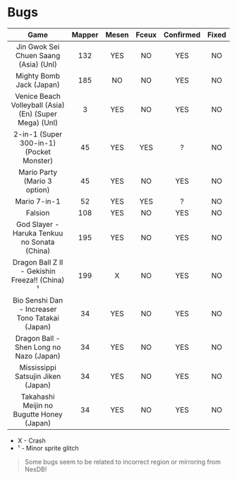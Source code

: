 # Bugs

| Game | Mapper | Mesen | Fceux | Confirmed | Fixed |
|:----:|:------:|:-----:|:-----:|:---------:|:-----:|
|Jin Gwok Sei Chuen Saang (Asia) (Unl)|132|YES|NO|YES|NO|
|Mighty Bomb Jack (Japan)|185|NO|NO|YES|NO|
|Venice Beach Volleyball (Asia) (En) (Super Mega) (Unl)|3|YES|NO|YES|NO|
|2-in-1 (Super 300-in-1) (Pocket Monster)|45|YES|YES|?|NO|
|Mario Party (Mario 3 option)|45|YES|NO|YES|NO|
|Mario 7-in-1|52|YES|YES|?|NO|
|Falsion|108|YES|NO|YES|NO|
|God Slayer - Haruka Tenkuu no Sonata (China)|195|YES|NO|YES|NO|
|Dragon Ball Z II - Gekishin Freeza!! (China) ¹|199|X|NO|YES|NO|
|Bio Senshi Dan - Increaser Tono Tatakai (Japan)|34|YES|NO|YES|NO|
|Dragon Ball - Shen Long no Nazo (Japan)|34|YES|NO|YES|NO|
|Mississippi Satsujin Jiken (Japan)|34|YES|NO|YES|NO|
|Takahashi Meijin no Bugutte Honey (Japan)|34|YES|NO|YES|NO|

* X - Crash
* ¹ - Minor sprite glitch

> Some bugs seem to be related to incorrect region or mirroring from NesDB!